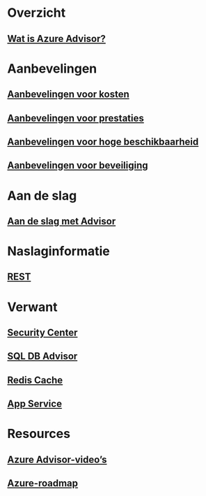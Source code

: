 # Overzicht
## [Wat is Azure Advisor?](advisor-overview.md)

# Aanbevelingen
## [Aanbevelingen voor kosten](advisor-cost-recommendations.md)
## [Aanbevelingen voor prestaties](advisor-performance-recommendations.md)
## [Aanbevelingen voor hoge beschikbaarheid](advisor-high-availability-recommendations.md)
## [Aanbevelingen voor beveiliging](advisor-security-recommendations.md)

# Aan de slag
## [Aan de slag met Advisor](advisor-get-started.md)

# Naslaginformatie
## [REST](https://docs.microsoft.com/rest/api/advisor)

# Verwant
## [Security Center](https://azure.microsoft.com/services/security-center/)
## [SQL DB Advisor](https://azure.microsoft.com/documentation/articles/sql-database-advisor/)
## [Redis Cache](https://azure.microsoft.com/documentation/articles/cache-configure/#redis-cache-advisor)
## [App Service](https://azure.microsoft.com/documentation/articles/app-service-best-practices/)

# Resources
## [Azure Advisor-video’s](https://azure.microsoft.com/en-us/resources/videos/index/?services=advisor)
## [Azure-roadmap](https://azure.microsoft.com/roadmap/)
